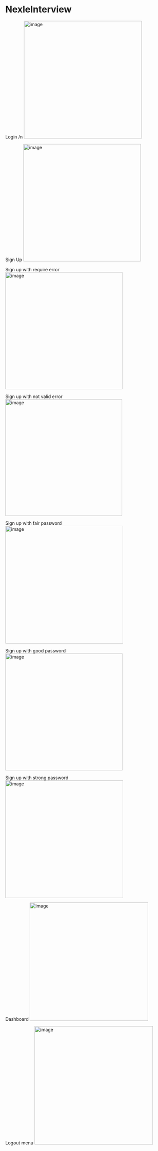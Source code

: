 # NexleInterview
Login /n
<img width="367" alt="image" src="https://user-images.githubusercontent.com/106817944/172119716-c5e4c837-eee5-4545-9f79-6a153c8ee602.png">

Sign Up
<img width="366" alt="image" src="https://user-images.githubusercontent.com/106817944/172119832-024d2c1c-52e9-4ab1-ac9e-ef55ef6d4d1a.png">

Sign up with require error
<img width="365" alt="image" src="https://user-images.githubusercontent.com/106817944/172119848-04135993-fc5d-4d52-9e0e-23341a6e2598.png">

Sign up with not valid error
<img width="364" alt="image" src="https://user-images.githubusercontent.com/106817944/172119960-3e80d988-bf42-4f77-8cb4-db2fedf77f46.png">

Sign up with fair password
<img width="367" alt="image" src="https://user-images.githubusercontent.com/106817944/172120045-7745302c-e5d0-40df-bc3d-227af47d652d.png">

Sign up with good password
<img width="365" alt="image" src="https://user-images.githubusercontent.com/106817944/172120077-a5c461b4-e371-4de0-85b6-b5262c5b119b.png">

Sign up with strong password
<img width="367" alt="image" src="https://user-images.githubusercontent.com/106817944/172120105-7cebfbd2-c80c-4f62-acf7-d7278a5334ec.png">

Dashboard
<img width="369" alt="image" src="https://user-images.githubusercontent.com/106817944/172120348-4aed894e-977a-4276-b3bb-899000e73cee.png">

Logout menu
<img width="369" alt="image" src="https://user-images.githubusercontent.com/106817944/172120370-d92b40ba-7afd-4d49-a2da-bbb2e2180c2d.png">
